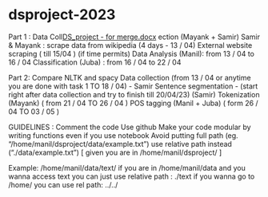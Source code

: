 # dsproject-2023

Part 1 : 
Data Coll[DS_project - for merge.docx](https://github.com/ManilBen/dsproject-2023/files/11227267/DS_project.-.for.merge.docx)
ection (Mayank + Samir)
Samir & Mayank : scrape data from wikipedia (4 days - 13 / 04)
External website scraping ( till 15/04 ) (if time permits)
Data Analysis (Manil):
 from 13 / 04 to  16 / 04
Classification (Juba) : 
from 16 / 04 to 22 / 04

Part 2: Compare NLTK and spacy
Data collection (from 13 / 04 or anytime you are done with task 1 TO 18 / 04) - Samir
Sentence segmentation - (start right after data collection and try to finish till 20/04/23) (Samir)
Tokenization (Mayank) ( from 21 / 04 TO 26 / 04 ) 
POS tagging (Manil + Juba) ( form 26 / 04 TO 03 / 05 )

GUIDELINES : 
Comment the code
Use github
Make your code modular by writing functions even if you use notebook
Avoid putting full path (eg. “/home/manil/dsproject/data/example.txt”) use relative path instead (“./data/example.txt”) [ given you are in /home/manil/dsproject/ ]

Example: /home/manil/data/text/
if you are in /home/manil/data
and you wanna access text
you can just use relative path : ./text
if you wanna go to /home/ you can use rel path: ../../
